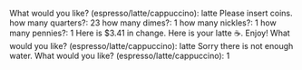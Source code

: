 What would you like? (espresso/latte/cappuccino): latte
Please insert coins.
how many quarters?: 23
how many dimes?: 1
how many nickles?: 1
how many pennies?: 1
Here is $3.41 in change.
Here is your latte ☕️. Enjoy!
​What would you like? (espresso/latte/cappuccino): latte
​Sorry there is not enough water.
​What would you like? (espresso/latte/cappuccino): 1
